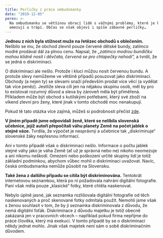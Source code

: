 ```yaml
---
title: Perličky z práce ombudsmanky
date: "2019-12-05"
perex: >-
  Na ombudsmanku se většinou obrací lidé s vážnými problémy, které je každodenně
  omezují a trápí. Občas se však objeví i spíše zábavné perličky…
---
```


<p class="MsoNormal"><strong>Jednou z nich byla stížnost muže na řetězec obchodů s oblečením.</strong> Nelíbilo se mu, že obchod zlevnil pouze červené dětské bundy, zatímco modré prodával dál za plnou cenu. Napsal, že <em>„zatímco modrou bundičku mohou klidně nosit i děvčata, červená se pro chlapečky nehodí“, </em>a tvrdil, že se jedná o diskriminaci. </p><p class="MsoNormal">O diskriminaci ale nešlo. Protože i kluci můžou nosit červenou bundu. A protože slevy nemůžeme ve většině případů posuzovat  jako diskriminaci. Obchody (a nejen ty) se slevami snaží především prodat více věcí (a vydělat tak více peněz). Jestliže sleva cílí jen na nějakou skupinu osob, měl by pro to existovat rozumný důvod a sleva by zároveň měla být přiměřená. Příkladem může být obchod s kutilskými potřebami, který své zboží na víkend zlevní pro ženy, které jinak v tomto obchodě moc nenakupují.</p><p class="MsoNormal">Pokud tě tato otázka více zajímá, můžeš si podrobnosti přečíst <a href="https://eso.ochrance.cz/Nalezene/Edit/2380" target="_blank">zde</a>.</p><p class="MsoNormal"><strong>V jiném případě jsme odpovídali ženě, které se nelíbila slovenská učebnice, jejíž autoři přepočítali váhu planety Země na počet jablek o stejné váze.</strong> Tvrdila, že výpočet je nesprávný a učebnice tak „diskriminuje“ slovenské žáky nepřesnou informací.</p><p>Ani v tomto případě však o diskriminaci nešlo. Informace o počtu jablek stejné váhy jako je váha Země (ať už je správná nebo ne) nikoho neomezuje a ani nikomu neškodí. Omezení nebo poškození určité skupiny lidí je totiž základní podmínkou, abychom vůbec mohli o diskriminaci uvažovat. Navíc, česká ombudsmanka nemůže působit na Slovensku. </p><p><strong>Také žena z dalšího případu se cítila být diskriminována.</strong> Tentokrát internetovou seznamkou, která po ní požadovala nahrání digitální fotografie. Paní však měla pouze „klasické“ fotky, které chtěla naskenovat. </p><p>Nebylo úplně jasné, jak seznamka rozlišovala digitální fotografie od těch naskenovaných a proč skenované fotky odmítala použít. Nemohli jsme však s ženou souhlasit v tom, že by ji seznamka diskriminovala z důvodu, že nemá digitální foťák. Diskriminace z důvodu majetku je totiž obecně zakázaná jen v pracovních věcech – například pokud firma nepřijme do práce člověka, který má exekuci. V tomto případě by se o diskriminaci někdy jednat mohlo. Jinak však majetek není sám o sobě diskriminačním důvodem. </p>
